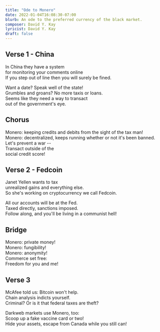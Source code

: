 ```yaml
---
title: "Ode to Monero"
date: 2022-01-04T16:08:30-07:00
blurb: An ode to the preferred currency of the black market.
composer: David Y. Kay
lyricist: David Y. Kay
draft: false
---
```


## Verse 1 - China

In China they have a system   
for monitoring your comments online  
If you step out of line then you will surely be fined.  

Want a date? Speak well of the state!  
Grumbles and groans? No more taxis or loans.  
Seems like they need a way to transact  
out of the government's eye.  

## Chorus

Monero: keeping credits and debits from the sight of the tax man!  
Monero: decentralized, keeps running whether or not it's been banned.  
Let's prevent a war --   
Transact outside of the  
social credit score!  

## Verse 2 - Fedcoin

Janet Yellen wants to tax   
unrealized gains and everything else.  
So she's working on cryptocurrency we call Fedcoin.  

All our accounts will be at the Fed.  
Taxed directly, sanctions imposed.  
Follow along, and you'll be living in a communist hell!  

## Bridge

Monero: private money!  
Monero: fungibility!  
Monero: anonymity!  
Commerce set free:  
Freedom for you and me!  

## Verse 3

McAfee told us: Bitcoin won't help.   
Chain analysis indicts yourself.  
Criminal? Or is it that federal taxes are theft?  

Darkweb markets use Monero, too:  
Scoop up a fake vaccine card or two!  
Hide your assets, escape from Canada while you still can!  
